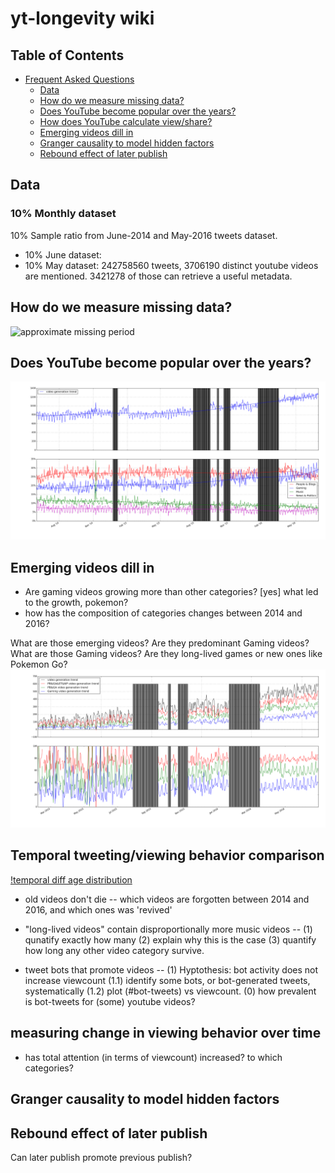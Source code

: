 # yt-longevity wiki

## Table of Contents

  * [Frequent Asked Questions](#yt-longevity-wiki)
    * [Data](#data)
    * [How do we measure missing data?](#)
    * [Does YouTube become popular over the years?](#)
    * [How does YouTube calculate view/share?](#)
    * [Emerging videos dill in](#)
    * [Granger causality to model hidden factors](#)
    * [Rebound effect of later publish](#)

## Data

### 10% Monthly dataset

10% Sample ratio from June-2014 and May-2016 tweets dataset.
- 10% June dataset:
- 10% May dataset: 242758560 tweets, 3706190 distinct youtube videos are mentioned. 3421278 of those can retrieve a useful metadata.

## How do we measure missing data?
![approximate missing period](img/approximate_missing_period.png')

## Does YouTube become popular over the years?
![temporal youtube upload change](img/temporal_youtube_upload_change.png)

## Emerging videos dill in

* Are gaming videos growing more than other categories? [yes] what led to the growth, pokemon?
* how has the composition of categories changes between 2014 and 2016?


What are those emerging videos? Are they predominant Gaming videos? What are those Gaming videos? Are they long-lived games or new ones like Pokemon Go?
![video generation growth breakdown](img/video_generation_growth_breakdown.png)

## Temporal tweeting/viewing behavior comparison
[!temporal diff age distribution](img/temporal_diff_age_distribution.png)

* old videos don't die -- which videos are forgotten between 2014 and 2016, and which ones was 'revived'

* "long-lived videos" contain disproportionally more music videos -- (1) qunatify exactly how many (2) explain why this is the case (3) quantify how long any other video category survive. 
* tweet bots that promote videos -- (1) Hyptothesis: bot activity does not increase viewcount (1.1) identify some bots, or bot-generated tweets, systematically (1.2) plot (#bot-tweets) vs viewcount.  (0) how prevalent is bot-tweets for (some) youtube videos?

## measuring change in viewing behavior over time

* has total attention (in terms of viewcount) increased? to which categories?

## Granger causality to model hidden factors

## Rebound effect of later publish

Can later publish promote previous publish?
